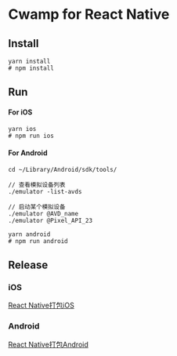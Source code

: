 # Cwamp for React Native

## Install

```npm
yarn install
# npm install
```

## Run

#### For iOS

```npm
yarn ios
# npm run ios
```

#### For Android

```
cd ~/Library/Android/sdk/tools/

// 查看模拟设备列表
./emulator -list-avds

// 启动某个模拟设备
./emulator @AVD_name
./emulator @Pixel_API_23
```

```npm
yarn android
# npm run android
```

## Release

### iOS

[React Native打包iOS](https://blog.whezh.com/react-native-ios-bundle/)

### Android

[React Native打包Android](https://reactnative.dev/docs/signed-apk-android)
